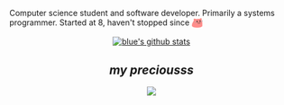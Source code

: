 Computer science student and software developer. Primarily a systems programmer. Started at 8, haven't stopped since <img src="./meow_party.gif" width="20" align="center">


<div align="center">

[![blue's github stats](https://github-readme-stats.vercel.app/api?username=nightmarishblue&theme=transparent&hide_title=true)](https://github.com/anuraghazra/github-readme-stats)

<h2><em>my preciousss</em></h2>

![](https://skillicons.dev/icons?&perline=3&i=c,cpp,linux,bash,git,vim)
</div>

<!-- other people probably dont care about this stuff -->
<!-- <div align="center">
<h2>other langs I know</h2>
<img src="https://skillicons.dev/icons?&perline=3&i=java,kotlin,py">

<div align="center">
<h2>tool(chain)s</h2>
<img src="https://skillicons.dev/icons?&perline=3&i=cmake,gradle,npm">

<div align="center">
<h2>backend & devops</h2>
<img src="https://skillicons.dev/icons?&perline=2&i=docker,nginx,nodejs,cf"> -->

<!-- i dont care much for this stuff -->
<!-- <div align="center">
<h2>frontend stuff</h2>
<img src="https://skillicons.dev/icons?&perline=3&i=js,ts,react,django,html,css">
</div>

<div align="center">
<h2>places i've dabbled</h2>
<img src="https://skillicons.dev/icons?&perline=4&i=r,php,aws,azure,haskell,postgres,androidstudio,arch,lua,mysql,raspberrypi,webpack">
</div> -->
